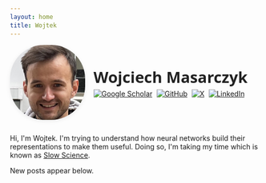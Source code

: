 ```yaml
---
layout: home
title: Wojtek   
---
```


<div style="display: flex; align-items: center; margin-bottom: 2em;">
  <img src="/assets/images/profile.png" alt="Wojciech Masarczyk" style="width: 150px; height: 150px; border-radius: 45%; object-fit: cover; margin-right: 1.2em; box-shadow: 0 2px 8px rgba(0,0,0,0.08);">
  <div style="display: flex; flex-direction: column;">
    <span style="font-family: 'Segoe UI', 'Helvetica Neue', Arial, 'Liberation Sans', sans-serif; font-size: 2.2em; font-weight: 700; color: #222;">
      Wojciech Masarczyk
    </span>
    <div style="display: flex; gap: 0.6em; margin-top: 0.35em;">
      <a href="https://scholar.google.com/citations?user=WBbTd80AAAAJ&hl=en" aria-label="Google Scholar" target="_blank" rel="noopener">
        <img src="https://cdn.simpleicons.org/googlescholar/4285F4" alt="Google Scholar" style="width: 15px; height: 15px;">
      </a>
      <a href="https://github.com/e7mul" aria-label="GitHub" target="_blank" rel="noopener">
        <img src="https://cdn.simpleicons.org/github/181717" alt="GitHub" style="width: 15px; height: 15px;">
      </a>
      <a href="https://x.com/" aria-label="X" target="_blank" rel="noopener">
        <img src="https://cdn.simpleicons.org/x/000000" alt="X" style="width: 15px; height: 15x;">
      </a>
      <a href="https://www.linkedin.com/" aria-label="LinkedIn" target="_blank" rel="noopener">
        <img src="https://cdn.simpleicons.org/linkedin/0A66C2" alt="LinkedIn" style="width: 15px; height: 15px;">
      </a>
    </div>
  </div>
</div>

<!-- ![Your Name](/assets/images/profile.png) -->


Hi, I'm Wojtek. I'm trying to understand how neural networks build their representations to make them useful. Doing so, I'm taking my time which is known as [Slow Science](http://slow-science.org/).

New posts appear below.

